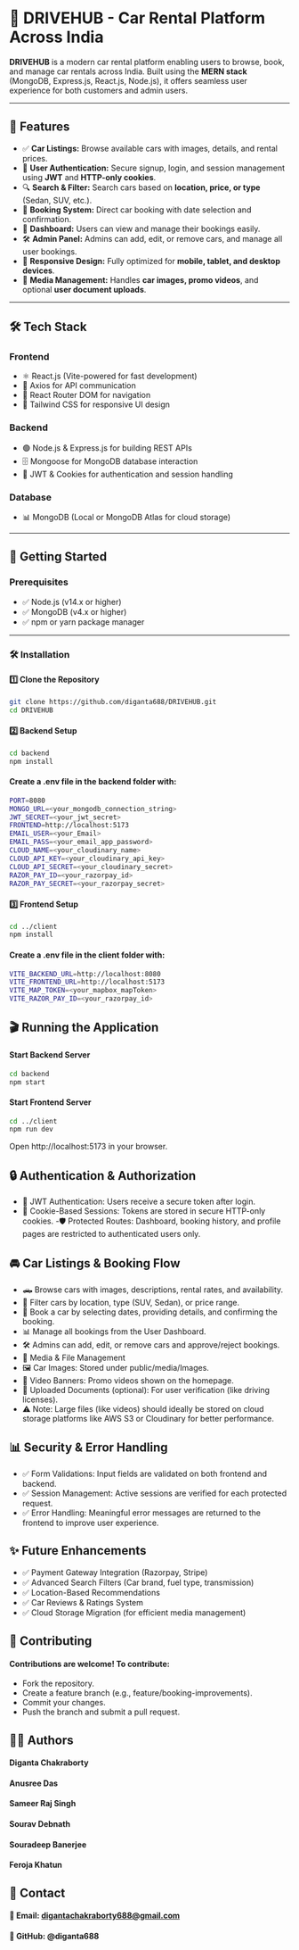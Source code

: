 # 🚗 DRIVEHUB - Car Rental Platform Across India

**DRIVEHUB** is a modern car rental platform enabling users to browse, book, and manage car rentals across India. Built using the **MERN stack** (MongoDB, Express.js, React.js, Node.js), it offers seamless user experience for both customers and admin users.

---

## 🌟 Features

- ✅ **Car Listings:** Browse available cars with images, details, and rental prices.
- 🔐 **User Authentication:** Secure signup, login, and session management using **JWT** and **HTTP-only cookies**.
- 🔍 **Search & Filter:** Search cars based on **location, price, or type** (Sedan, SUV, etc.).
- 📅 **Booking System:** Direct car booking with date selection and confirmation.
- 📂 **Dashboard:** Users can view and manage their bookings easily.
- 🛠️ **Admin Panel:** Admins can add, edit, or remove cars, and manage all user bookings.
- 📱 **Responsive Design:** Fully optimized for **mobile, tablet, and desktop devices**.
- 🎥 **Media Management:** Handles **car images, promo videos**, and optional **user document uploads**.

---

## 🛠️ Tech Stack

### Frontend
- ⚛️ React.js (Vite-powered for fast development)
- 📡 Axios for API communication
- 🚏 React Router DOM for navigation
- 🎨 Tailwind CSS for responsive UI design

### Backend
- 🟢 Node.js & Express.js for building REST APIs
- 🗄️ Mongoose for MongoDB database interaction
- 🔑 JWT & Cookies for authentication and session handling

### Database
- 📊 MongoDB (Local or MongoDB Atlas for cloud storage)

---

## 🚀 Getting Started

### Prerequisites
- ✅ Node.js (v14.x or higher)
- ✅ MongoDB (v4.x or higher)
- ✅ npm or yarn package manager

---

### 🛠️ Installation

#### 1️⃣ Clone the Repository
```bash
git clone https://github.com/diganta688/DRIVEHUB.git
cd DRIVEHUB
```

#### 2️⃣ Backend Setup
```bash
cd backend
npm install
```

#### Create a .env file in the backend folder with:
```bash
PORT=8080
MONGO_URL=<your_mongodb_connection_string>
JWT_SECRET=<your_jwt_secret>
FRONTEND=http://localhost:5173
EMAIL_USER=<your_Email>
EMAIL_PASS=<your_email_app_password>
CLOUD_NAME=<your_cloudinary_name>
CLOUD_API_KEY=<your_cloudinary_api_key>
CLOUD_API_SECRET=<your_cloudinary_secret>
RAZOR_PAY_ID=<your_razorpay_id>
RAZOR_PAY_SECRET=<your_razorpay_secret>
```

#### 3️⃣ Frontend Setup
```bash
cd ../client
npm install
```

#### Create a .env file in the client folder with:
```bash
VITE_BACKEND_URL=http://localhost:8080
VITE_FRONTEND_URL=http://localhost:5173
VITE_MAP_TOKEN=<your_mapbox_mapToken>
VITE_RAZOR_PAY_ID=<your_razorpay_id>
```

## 🎬 Running the Application 
#### Start Backend Server
```bash
cd backend
npm start
```

#### Start Frontend Server
```bash
cd ../client
npm run dev
```

Open http://localhost:5173 in your browser.

## 🔒 Authentication & Authorization
- 🔑 JWT Authentication: Users receive a secure token after login.
- 🍪 Cookie-Based Sessions: Tokens are stored in secure HTTP-only cookies.
 -🛡️ Protected Routes: Dashboard, booking history, and profile pages are restricted to authenticated users only.
## 🚘 Car Listings & Booking Flow
- 🛻 Browse cars with images, descriptions, rental rates, and availability.
- 📍 Filter cars by location, type (SUV, Sedan), or price range.
- 📅 Book a car by selecting dates, providing details, and confirming the booking.
- 📊 Manage all bookings from the User Dashboard.
- 🛠️ Admins can add, edit, or remove cars and approve/reject bookings.
- 📂 Media & File Management
- 🖼️ Car Images: Stored under public/media/Images.
- 🎥 Video Banners: Promo videos shown on the homepage.
- 📑 Uploaded Documents (optional): For user verification (like driving licenses).
- ⚠️ Note: Large files (like videos) should ideally be stored on cloud storage platforms like AWS S3 or Cloudinary for better performance.

## 📊 Security & Error Handling
- ✅ Form Validations: Input fields are validated on both frontend and backend.
- ✅ Session Management: Active sessions are verified for each protected request.
- ✅ Error Handling: Meaningful error messages are returned to the frontend to improve user experience.
## ✨ Future Enhancements
- ✅ Payment Gateway Integration (Razorpay, Stripe)
- ✅ Advanced Search Filters (Car brand, fuel type, transmission)
- ✅ Location-Based Recommendations
- ✅ Car Reviews & Ratings System
- ✅ Cloud Storage Migration (for efficient media management)

## 🤝 Contributing
#### Contributions are welcome! To contribute:

- Fork the repository.
- Create a feature branch (e.g., feature/booking-improvements).
- Commit your changes.
- Push the branch and submit a pull request.

## 👨‍💻 Authors
#### Diganta Chakraborty
#### Anusree Das
#### Sameer Raj Singh
#### Sourav Debnath
#### Souradeep Banerjee
####  Feroja Khatun

## 📧 Contact
#### 📧 Email: digantachakraborty688@gmail.com
#### 🔗 GitHub: @diganta688